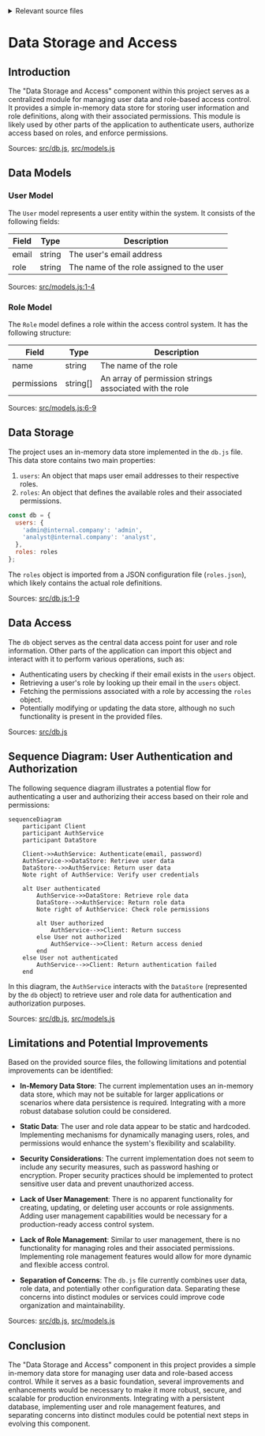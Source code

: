 <details>
<summary>Relevant source files</summary>

The following files were used as context for generating this wiki page:

- [src/db.js](https://github.com/aanickode/access-control-service/blob/main/src/db.js)
- [src/models.js](https://github.com/aanickode/access-control-service/blob/main/src/models.js)
</details>

# Data Storage and Access

## Introduction

The "Data Storage and Access" component within this project serves as a centralized module for managing user data and role-based access control. It provides a simple in-memory data store for storing user information and role definitions, along with their associated permissions. This module is likely used by other parts of the application to authenticate users, authorize access based on roles, and enforce permissions.

Sources: [src/db.js](), [src/models.js]()

## Data Models

### User Model

The `User` model represents a user entity within the system. It consists of the following fields:

| Field | Type    | Description                    |
|-------|---------|--------------------------------|
| email | string  | The user's email address       |
| role  | string  | The name of the role assigned to the user |

Sources: [src/models.js:1-4]()

### Role Model

The `Role` model defines a role within the access control system. It has the following structure:

| Field       | Type     | Description                    |
|-------------|----------|--------------------------------|
| name        | string   | The name of the role           |
| permissions | string[] | An array of permission strings associated with the role |

Sources: [src/models.js:6-9]()

## Data Storage

The project uses an in-memory data store implemented in the `db.js` file. This data store contains two main properties:

1. `users`: An object that maps user email addresses to their respective roles.
2. `roles`: An object that defines the available roles and their associated permissions.

```javascript
const db = {
  users: {
    'admin@internal.company': 'admin',
    'analyst@internal.company': 'analyst',
  },
  roles: roles
};
```

The `roles` object is imported from a JSON configuration file (`roles.json`), which likely contains the actual role definitions.

Sources: [src/db.js:1-9]()

## Data Access

The `db` object serves as the central data access point for user and role information. Other parts of the application can import this object and interact with it to perform various operations, such as:

- Authenticating users by checking if their email exists in the `users` object.
- Retrieving a user's role by looking up their email in the `users` object.
- Fetching the permissions associated with a role by accessing the `roles` object.
- Potentially modifying or updating the data store, although no such functionality is present in the provided files.

Sources: [src/db.js]()

## Sequence Diagram: User Authentication and Authorization

The following sequence diagram illustrates a potential flow for authenticating a user and authorizing their access based on their role and permissions:

```mermaid
sequenceDiagram
    participant Client
    participant AuthService
    participant DataStore

    Client->>AuthService: Authenticate(email, password)
    AuthService->>DataStore: Retrieve user data
    DataStore-->>AuthService: Return user data
    Note right of AuthService: Verify user credentials

    alt User authenticated
        AuthService->>DataStore: Retrieve role data
        DataStore-->>AuthService: Return role data
        Note right of AuthService: Check role permissions

        alt User authorized
            AuthService-->>Client: Return success
        else User not authorized
            AuthService-->>Client: Return access denied
        end
    else User not authenticated
        AuthService-->>Client: Return authentication failed
    end
```

In this diagram, the `AuthService` interacts with the `DataStore` (represented by the `db` object) to retrieve user and role data for authentication and authorization purposes.

Sources: [src/db.js](), [src/models.js]()

## Limitations and Potential Improvements

Based on the provided source files, the following limitations and potential improvements can be identified:

- **In-Memory Data Store**: The current implementation uses an in-memory data store, which may not be suitable for larger applications or scenarios where data persistence is required. Integrating with a more robust database solution could be considered.

- **Static Data**: The user and role data appear to be static and hardcoded. Implementing mechanisms for dynamically managing users, roles, and permissions would enhance the system's flexibility and scalability.

- **Security Considerations**: The current implementation does not seem to include any security measures, such as password hashing or encryption. Proper security practices should be implemented to protect sensitive user data and prevent unauthorized access.

- **Lack of User Management**: There is no apparent functionality for creating, updating, or deleting user accounts or role assignments. Adding user management capabilities would be necessary for a production-ready access control system.

- **Lack of Role Management**: Similar to user management, there is no functionality for managing roles and their associated permissions. Implementing role management features would allow for more dynamic and flexible access control.

- **Separation of Concerns**: The `db.js` file currently combines user data, role data, and potentially other configuration data. Separating these concerns into distinct modules or services could improve code organization and maintainability.

Sources: [src/db.js](), [src/models.js]()

## Conclusion

The "Data Storage and Access" component in this project provides a simple in-memory data store for managing user data and role-based access control. While it serves as a basic foundation, several improvements and enhancements would be necessary to make it more robust, secure, and scalable for production environments. Integrating with a persistent database, implementing user and role management features, and separating concerns into distinct modules could be potential next steps in evolving this component.